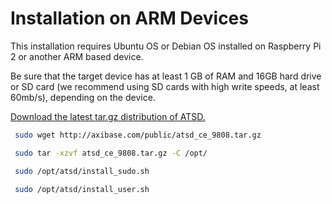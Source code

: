 # Installation on ARM Devices

This installation requires Ubuntu OS or Debian OS installed on Raspberry
Pi 2 or another ARM based device.

Be sure that the target device has at least 1 GB of RAM and 16GB hard
drive or SD card (we recommend using SD cards with high write speeds, at
least 60mb/s), depending on the device.

[Download the latest tar.gz distribution of
ATSD.](http://axibase.com/products/axibase-time-series-database/download-atsd/ "Download ATSD")

```sh
 sudo wget http://axibase.com/public/atsd_ce_9808.tar.gz                  
```

```sh
 sudo tar -xzvf atsd_ce_9808.tar.gz -C /opt/                              
```

```sh
 sudo /opt/atsd/install_sudo.sh                                           
```

```sh                    
 sudo /opt/atsd/install_user.sh                                           
```

